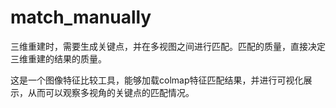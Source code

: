 # match_manually
三维重建时，需要生成关键点，并在多视图之间进行匹配。匹配的质量，直接决定三维重建的结果的质量。


这是一个图像特征比较工具，能够加载colmap特征匹配结果，并进行可视化展示，从而可以观察多视角的关键点的匹配情况。
